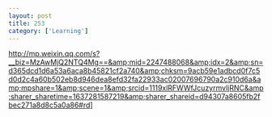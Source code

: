 ```yaml
---
layout: post
title: 253
category: ['Learning']
---
```


http://mp.weixin.qq.com/s?__biz=MzAwMjQ2NTQ4Mg==&amp;mid=2247488068&amp;idx=2&amp;sn=d365dcd1d6a53a6aca8b45821cf2a740&amp;chksm=9acb59e1adbcd0f7c5d0d2c4a60b502eb8d946dea8efd32fa22933ac02007696790a2c910d6a&amp;mpshare=1&amp;scene=1&amp;srcid=1119xlRFWWfJcuzyrmvljRNC&amp;sharer_sharetime=1637281587219&amp;sharer_shareid=d94307a8605fb2fbec271a8d8c5a0a86#rd]



